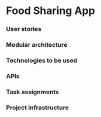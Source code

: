 # Food Sharing App
### User stories

### Modular architecture

### Technologies to be used

### APIs

### Task assignments

### Project infrastructure
